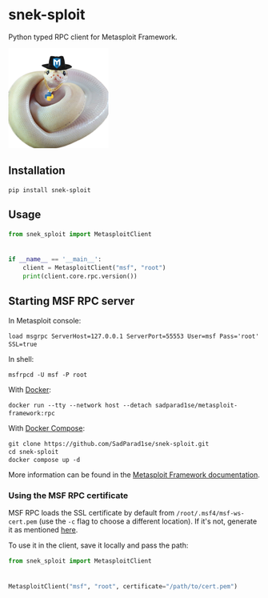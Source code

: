 # snek-sploit
Python typed RPC client for Metasploit Framework.

![](logo.png)

## Installation

```shell
pip install snek-sploit
```

## Usage

```python
from snek_sploit import MetasploitClient


if __name__ == '__main__':
    client = MetasploitClient("msf", "root")
    print(client.core.rpc.version())

```

## Starting MSF RPC server
In Metasploit console:
```shell
load msgrpc ServerHost=127.0.0.1 ServerPort=55553 User=msf Pass='root' SSL=true
```

In shell:
```shell
msfrpcd -U msf -P root
```

With [Docker](https://docs.docker.com/engine/install/):
```shell
docker run --tty --network host --detach sadparad1se/metasploit-framework:rpc
```

With [Docker Compose](https://docs.docker.com/compose/install/):
```shell
git clone https://github.com/SadParad1se/snek-sploit.git
cd snek-sploit
docker compose up -d
```

More information can be found in the [Metasploit Framework documentation](https://docs.rapid7.com/metasploit/rpc-api/).

### Using the MSF RPC certificate
MSF RPC loads the SSL certificate by default from `/root/.msf4/msf-ws-cert.pem` (use the `-c` flag to choose a different location). If it's not, generate it as mentioned [here](https://github.com/rapid7/metasploit-framework/issues/15569#issuecomment-901158008).

To use it in the client, save it locally and pass the path:
```python
from snek_sploit import MetasploitClient


MetasploitClient("msf", "root", certificate="/path/to/cert.pem")

```
